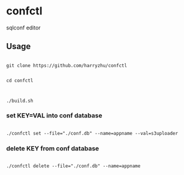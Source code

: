 # confctl
sqlconf editor

## Usage
<code>
git clone https://github.com/harryzhu/confctl

cd confctl

./build.sh
</code>

### set KEY=VAL into conf database
<code>
./confctl set --file="./conf.db" --name=appname --val=s3uploader
</code>

### delete KEY from conf database
<code>
./confctl delete --file="./conf.db" --name=appname
</code>